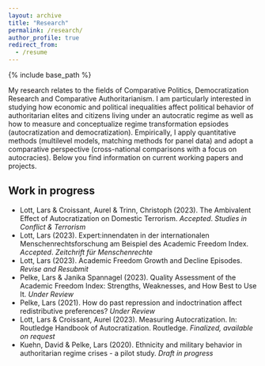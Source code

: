```yaml
---
layout: archive
title: "Research"
permalink: /research/
author_profile: true
redirect_from:
  - /resume
---
```


{% include base_path %}

My research relates to the fields of Comparative Politics, Democratization Research and Comparative Authoritarianism. I am particularly interested in studying how economic and political inequalities affect political behavior of authoritarian elites and citizens living under an autocratic regime as well as how to measure and conceptualize regime transformation epsiodes (autocratization and democratization). Empirically, I apply quantitative methods (multilevel models, matching methods for panel data) and adopt a comparative perspective (cross-national comparisons with a focus on autocracies). Below you find information on current working papers and projects.  

Work in progress
------

*  Lott, Lars & Croissant, Aurel & Trinn, Christoph (2023). The Ambivalent Effect of Autocratization on Domestic Terrorism. *Accepted*. *Studies in Conflict & Terrorism*
*  Lott, Lars (2023). Expert:innendaten in der internationalen Menschenrechtsforschung am Beispiel des Academic Freedom Index. *Accepted*. *Zeitchrift für Menschenrechte*
*  Lott, Lars (2023). Academic Freedom Growth and Decline Episodes. *Revise and Resubmit*
*  Pelke, Lars & Janika Spannagel (2023). Quality Assessment of the Academic Freedom Index: Strengths, Weaknesses, and How Best to Use It. *Under Review*
*  Pelke, Lars (2021). How do past repression and indoctrination affect redistributive preferences? *Under Review*
*  Lott, Lars & Croissant, Aurel (2023). Measuring Autocratization. In: Routledge Handbook of Autocratization. Routledge. *Finalized, available on request*
*  Kuehn, David & Pelke, Lars (2020). Ethnicity and military behavior in authoritarian regime crises - a pilot study. *Draft in progress* 







